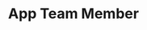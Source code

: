 ---
layout: member
weight: 2
name: Kwangho Jung 
project: BioT
title: App Team Member
img: /assets/images/members/Kevin.jpg
email: KEVINJUNG1998@GMAIL.COM
biography: Kwangho (Kevin) Jung is a second year chemical engineering student and a member of BioT application team. He is deeply interested in processing pulp and paper, oil and gas and brewing beers. He hopes to improve the beer brewing process of BioT through creating a mobile application that allows monitering of specific gravity, pH, and temperature. 

linkedin: https://www.linkedin.com/in/kwangho-jung-499b27172/
---